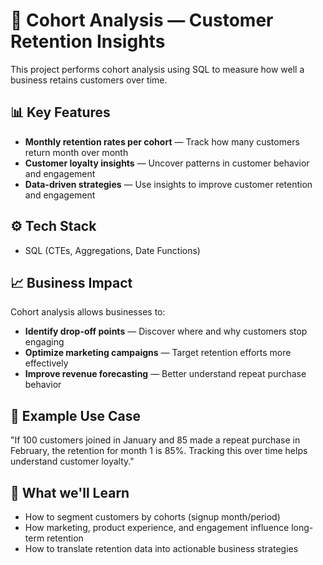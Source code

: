 # 🧠 Cohort Analysis — Customer Retention Insights

This project performs cohort analysis using SQL to measure how well a business retains customers over time.

## 📊 Key Features

- **Monthly retention rates per cohort** — Track how many customers return month over month
- **Customer loyalty insights** — Uncover patterns in customer behavior and engagement
- **Data-driven strategies** — Use insights to improve customer retention and engagement

## ⚙️ Tech Stack

- SQL (CTEs, Aggregations, Date Functions)

## 📈 Business Impact

Cohort analysis allows businesses to:

- **Identify drop-off points** — Discover where and why customers stop engaging
- **Optimize marketing campaigns** — Target retention efforts more effectively
- **Improve revenue forecasting** — Better understand repeat purchase behavior

## 💼 Example Use Case

"If 100 customers joined in January and 85 made a repeat purchase in February, the retention for month 1 is 85%. Tracking this over time helps understand customer loyalty."

## 🎯 What we'll Learn

- How to segment customers by cohorts (signup month/period)
- How marketing, product experience, and engagement influence long-term retention
- How to translate retention data into actionable business strategies
